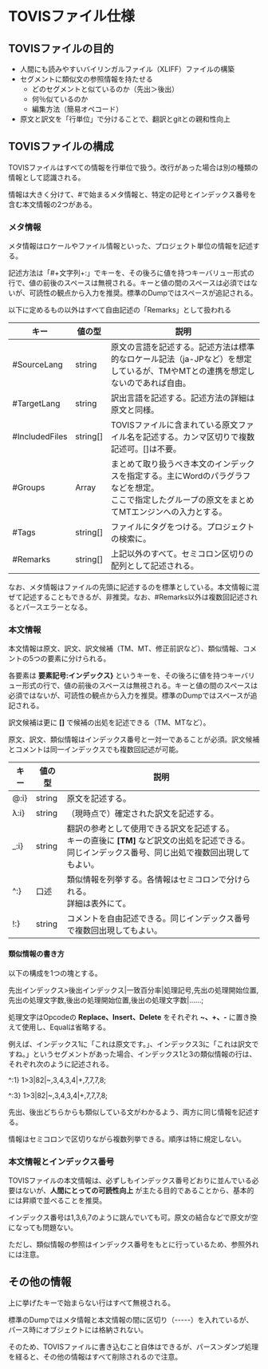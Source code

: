 # TOVISファイル仕様

## TOVISファイルの目的
- 人間にも読みやすいバイリンガルファイル（XLIFF）ファイルの構築
- セグメントに類似文の参照情報を持たせる
    - どのセグメントと似ているのか（先出＞後出）
    - 何％似ているのか
    - 編集方法（簡易オペコード）
- 原文と訳文を「行単位」で分けることで、翻訳とgitとの親和性向上

## TOVISファイルの構成
TOVISファイルはすべての情報を行単位で扱う。改行があった場合は別の種類の情報として認識される。

情報は大きく分けて、#で始まるメタ情報と、特定の記号とインデックス番号を含む本文情報の2つがある。

### メタ情報

メタ情報はロケールやファイル情報といった、プロジェクト単位の情報を記述する。

記述方法は「#+文字列+:」でキーを、その後ろに値を持つキーバリュー形式の行で、値の前後のスペースは無視される。キーと値の間のスペースは必須ではないが、可読性の観点から入力を推奨。標準のDumpではスペースが追記される。

以下に定めるもの以外はすべて自由記述の「Remarks」として扱われる

| キー           | 値の型               | 説明                                                         |
| -------------- | -------------------- | ------------------------------------------------------------ |
| #SourceLang    | string               | 原文の言語を記述する。記述方法は標準的なロケール記法（ja-JPなど）を想定しているが、TMやMTとの連携を想定しないのであれば自由。 |
| #TargetLang    | string               | 訳出言語を記述する。記述方法の詳細は原文と同様。             |
| #IncludedFiles | string[]             | TOVISファイルに含まれている原文ファイル名を記述する。カンマ区切りで複数記述可。[]は不要。 |
| #Groups        | Array<number-number> | まとめて取り扱うべき本文のインデックスを指定する。主にWordのパラグラフなどを想定。<br />ここで指定したグループの原文をまとめてMTエンジンへの入力とする。 |
| #Tags          | string[]             | ファイルにタグをつける。プロジェクトの検索に。               |
| #Remarks       | string[]             | 上記以外のすべて。セミコロン区切りの配列として記述される。   |

なお、メタ情報はファイルの先頭に記述するのを標準としている。本文情報に混ぜて記述することもできるが、非推奨。なお、#Remarks以外は複数回記述されるとパースエラーとなる。

### 本文情報

本文情報は原文、訳文、訳文候補（TM、MT、修正前訳など）、類似情報、コメントの5つの要素に分けられる。

各要素は **要素記号:インデックス}** というキーを、その後ろに値を持つキーバリュー形式の行で、値の前後のスペースは無視される。キーと値の間のスペースは必須ではないが、可読性の観点から入力を推奨。標準のDumpではスペースが追記される。

訳文候補は更に **[]** で候補の出処を記述できる（TM、MTなど）。

原文、訳文、類似情報はインデックス番号と一対一であることが必須。訳文候補とコメントは同一インデックスでも複数回記述が可能。

| キー | 値の型 | 説明                                                         |
| ---- | ------ | ------------------------------------------------------------ |
| @:i} | string | 原文を記述する。                                             |
| λ:i} | string | （現時点で）確定された訳文を記述する。                       |
| _:i} | string | 翻訳の参考として使用できる訳文を記述する。<br />キーの直後に **[TM]** など訳文の出処を記述できる。<br />同じインデックス番号、同じ出処で複数回出現してもよい。 |
| ^:}  | 口述   | 類似情報を列挙する。各情報はセミコロンで分けられる。<br />詳細は表外にて。 |
| !:}  | string | コメントを自由記述できる。同じインデックス番号で複数回出現してもよい。 |

#### 類似情報の書き方

以下の構成を1つの塊とする。

先出インデックス>後出インデックス|一致百分率|処理記号,先出の処理開始位置,先出の処理文字数,後出の処理開始位置,後出の処理文字数|......;

処理文字はOpcodeの **Replace、Insert、Delete** をそれぞれ **~、+、-** に置き換えて使用し、Equalは省略する。

例えば、インデックス1に「これは原文です。」、インデックス3に「これは訳文ですね。」というセグメントがあった場合、インデックス1と3の類似情報の行は、それぞれ次のように記述される。

^:1} 1>3|82|~,3,4,3,4|+,7,7,7,8;

^:3} 1>3|82|~,3,4,3,4|+,7,7,7,8;

先出、後出どちらからも類似している文がわかるよう、両方に同じ情報を記述する。

情報はセミコロンで区切りながら複数列挙できる。順序は特に規定しない。

### 本文情報とインデックス番号

TOVISファイルの本文情報は、必ずしもインデックス番号どおりに並んでいる必要はないが、**人間にとっての可読性向上** が主たる目的であることから、基本的には昇順で並べることを推奨。

インデックス番号は1,3,6,7のように跳んでいても可。原文の結合などで原文が空になっても問題ない。

ただし、類似情報の参照はインデックス番号をもとに行っているため、参照外れには注意。

## その他の情報

上に挙げたキーで始まらない行はすべて無視される。

標準のDumpではメタ情報と本文情報の間に区切り（-----）を入れているが、パース時にオブジェクトには格納されない。

そのため、TOVISファイルに書き込むこと自体はできるが、パース＞ダンプ処理を経ると、その他の情報はすべて削除されるので注意。